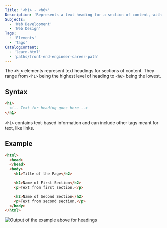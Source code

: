 ```yaml
---
Title: '<h1> - <h6>'
Description: 'Represents a text heading for a section of content, with <h1> being the highest level of heading and <h6> being the lowest.'
Subjects:
  - 'Web Development'
  - 'Web Design'
Tags:
  - 'Elements'
  - 'Tags'
CatalogContent:
  - 'learn-html'
  - 'paths/front-end-engineer-career-path'
---
```


The **`<h_>`** elements represent text headings for sections of content. They range from `<h1>` being the highest level of heading to `<h6>` being the lowest.

## Syntax

```html
<h1>
  <!-- Text for heading goes here -->
</h1>
```

`<h1>` contains text-based information and can include other tags meant for text, like links.

## Example

```html
<html>
  <head>
  </head>
  <body>
    <h1>Title of the Page</h2>

    <h2>Name of First Section</h2>
    <p>Text from first section.</p>

    <h2>Name of Second Section</h2>
    <p>Text from second section.</p>
  </body>
</html>
```

![Output of the example above for headings](https://raw.githubusercontent.com/Codecademy/docs/main/media/heading-example.png)
